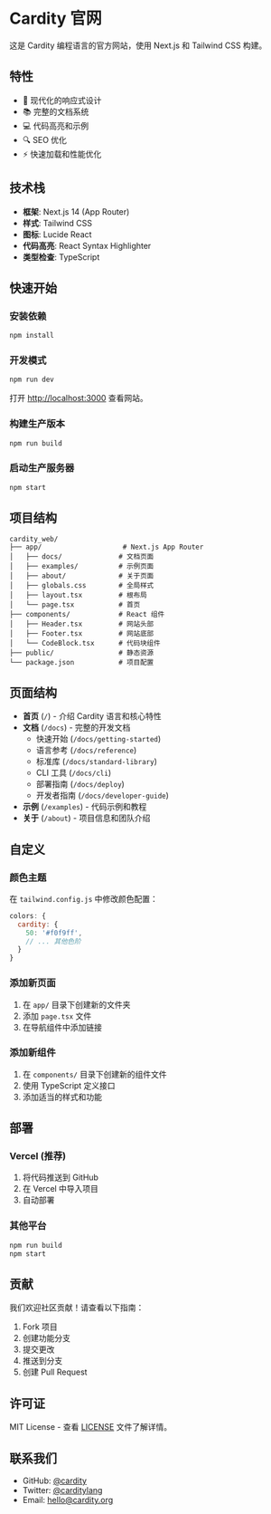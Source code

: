 # Cardity 官网

这是 Cardity 编程语言的官方网站，使用 Next.js 和 Tailwind CSS 构建。

## 特性

- 🎨 现代化的响应式设计
- 📚 完整的文档系统
- 💻 代码高亮和示例
- 🔍 SEO 优化
- ⚡ 快速加载和性能优化

## 技术栈

- **框架**: Next.js 14 (App Router)
- **样式**: Tailwind CSS
- **图标**: Lucide React
- **代码高亮**: React Syntax Highlighter
- **类型检查**: TypeScript

## 快速开始

### 安装依赖

```bash
npm install
```

### 开发模式

```bash
npm run dev
```

打开 [http://localhost:3000](http://localhost:3000) 查看网站。

### 构建生产版本

```bash
npm run build
```

### 启动生产服务器

```bash
npm start
```

## 项目结构

```
cardity_web/
├── app/                    # Next.js App Router
│   ├── docs/              # 文档页面
│   ├── examples/          # 示例页面
│   ├── about/             # 关于页面
│   ├── globals.css        # 全局样式
│   ├── layout.tsx         # 根布局
│   └── page.tsx           # 首页
├── components/            # React 组件
│   ├── Header.tsx         # 网站头部
│   ├── Footer.tsx         # 网站底部
│   └── CodeBlock.tsx      # 代码块组件
├── public/                # 静态资源
└── package.json           # 项目配置
```

## 页面结构

- **首页** (`/`) - 介绍 Cardity 语言和核心特性
- **文档** (`/docs`) - 完整的开发文档
  - 快速开始 (`/docs/getting-started`)
  - 语言参考 (`/docs/reference`)
  - 标准库 (`/docs/standard-library`)
  - CLI 工具 (`/docs/cli`)
  - 部署指南 (`/docs/deploy`)
  - 开发者指南 (`/docs/developer-guide`)
- **示例** (`/examples`) - 代码示例和教程
- **关于** (`/about`) - 项目信息和团队介绍

## 自定义

### 颜色主题

在 `tailwind.config.js` 中修改颜色配置：

```javascript
colors: {
  cardity: {
    50: '#f0f9ff',
    // ... 其他色阶
  }
}
```

### 添加新页面

1. 在 `app/` 目录下创建新的文件夹
2. 添加 `page.tsx` 文件
3. 在导航组件中添加链接

### 添加新组件

1. 在 `components/` 目录下创建新的组件文件
2. 使用 TypeScript 定义接口
3. 添加适当的样式和功能

## 部署

### Vercel (推荐)

1. 将代码推送到 GitHub
2. 在 Vercel 中导入项目
3. 自动部署

### 其他平台

```bash
npm run build
npm start
```

## 贡献

我们欢迎社区贡献！请查看以下指南：

1. Fork 项目
2. 创建功能分支
3. 提交更改
4. 推送到分支
5. 创建 Pull Request

## 许可证

MIT License - 查看 [LICENSE](LICENSE) 文件了解详情。

## 联系我们

- GitHub: [@cardity](https://github.com/cardity)
- Twitter: [@carditylang](https://twitter.com/carditylang)
- Email: hello@cardity.org 